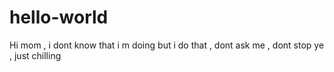 # hello-world

Hi mom , i dont know that
i m doing but i do that , 
dont ask me , dont stop 
ye , just chilling
